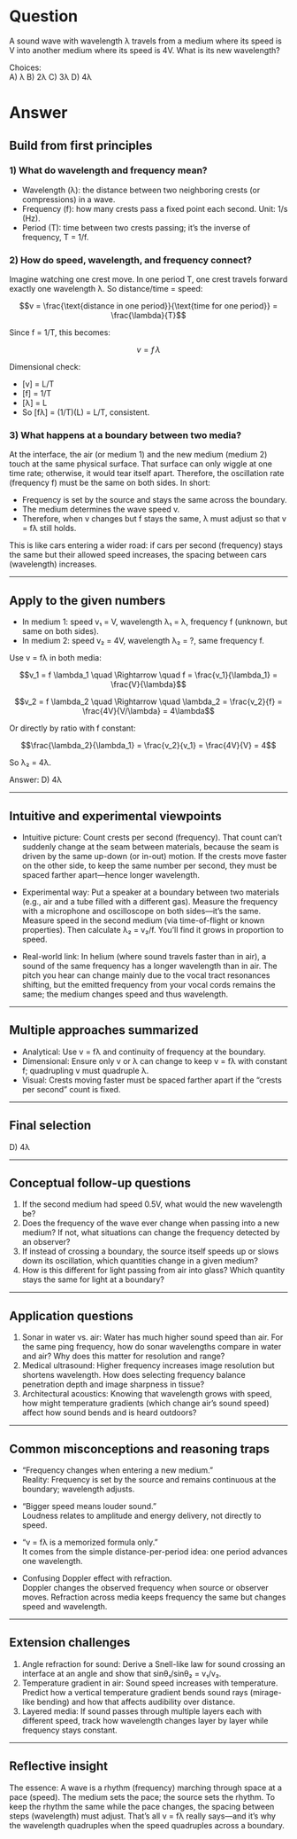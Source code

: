 # Question
A sound wave with wavelength λ travels from a medium where its speed is V into another medium where its speed is 4V. What is its new wavelength?

Choices:  
A) λ  B) 2λ  C) 3λ  D) 4λ

# Answer
## Build from first principles

### 1) What do wavelength and frequency mean?
- Wavelength (λ): the distance between two neighboring crests (or compressions) in a wave.
- Frequency (f): how many crests pass a fixed point each second. Unit: 1/s (Hz).
- Period (T): time between two crests passing; it’s the inverse of frequency, T = 1/f.

### 2) How do speed, wavelength, and frequency connect?
Imagine watching one crest move. In one period T, one crest travels forward exactly one wavelength λ. So distance/time = speed:
```math
v = \frac{\text{distance in one period}}{\text{time for one period}} = \frac{\lambda}{T}
```
Since f = 1/T, this becomes:
```math
v = f\,\lambda
```
Dimensional check:
- [v] = L/T
- [f] = 1/T
- [λ] = L
- So [fλ] = (1/T)(L) = L/T, consistent.

### 3) What happens at a boundary between two media?
At the interface, the air (or medium 1) and the new medium (medium 2) touch at the same physical surface. That surface can only wiggle at one time rate; otherwise, it would tear itself apart. Therefore, the oscillation rate (frequency f) must be the same on both sides. In short:
- Frequency is set by the source and stays the same across the boundary.
- The medium determines the wave speed v.
- Therefore, when v changes but f stays the same, λ must adjust so that v = fλ still holds.

This is like cars entering a wider road: if cars per second (frequency) stays the same but their allowed speed increases, the spacing between cars (wavelength) increases.

---

## Apply to the given numbers

- In medium 1: speed v₁ = V, wavelength λ₁ = λ, frequency f (unknown, but same on both sides).
- In medium 2: speed v₂ = 4V, wavelength λ₂ = ?, same frequency f.

Use v = fλ in both media:
```math
v_1 = f \lambda_1 \quad \Rightarrow \quad f = \frac{v_1}{\lambda_1} = \frac{V}{\lambda}
```
```math
v_2 = f \lambda_2 \quad \Rightarrow \quad \lambda_2 = \frac{v_2}{f} = \frac{4V}{V/\lambda} = 4\lambda
```
Or directly by ratio with f constant:
```math
\frac{\lambda_2}{\lambda_1} = \frac{v_2}{v_1} = \frac{4V}{V} = 4
```
So λ₂ = 4λ.

Answer: D) 4λ

---

## Intuitive and experimental viewpoints

- Intuitive picture: Count crests per second (frequency). That count can’t suddenly change at the seam between materials, because the seam is driven by the same up-down (or in-out) motion. If the crests move faster on the other side, to keep the same number per second, they must be spaced farther apart—hence longer wavelength.

- Experimental way: Put a speaker at a boundary between two materials (e.g., air and a tube filled with a different gas). Measure the frequency with a microphone and oscilloscope on both sides—it’s the same. Measure speed in the second medium (via time-of-flight or known properties). Then calculate λ₂ = v₂/f. You’ll find it grows in proportion to speed.

- Real-world link: In helium (where sound travels faster than in air), a sound of the same frequency has a longer wavelength than in air. The pitch you hear can change mainly due to the vocal tract resonances shifting, but the emitted frequency from your vocal cords remains the same; the medium changes speed and thus wavelength.

---

## Multiple approaches summarized

- Analytical: Use v = fλ and continuity of frequency at the boundary.
- Dimensional: Ensure only v or λ can change to keep v = fλ with constant f; quadrupling v must quadruple λ.
- Visual: Crests moving faster must be spaced farther apart if the “crests per second” count is fixed.

---

## Final selection
D) 4λ

---

## Conceptual follow-up questions

1) If the second medium had speed 0.5V, what would the new wavelength be?  
2) Does the frequency of the wave ever change when passing into a new medium? If not, what situations can change the frequency detected by an observer?  
3) If instead of crossing a boundary, the source itself speeds up or slows down its oscillation, which quantities change in a given medium?  
4) How is this different for light passing from air into glass? Which quantity stays the same for light at a boundary?

---

## Application questions

1) Sonar in water vs. air: Water has much higher sound speed than air. For the same ping frequency, how do sonar wavelengths compare in water and air? Why does this matter for resolution and range?  
2) Medical ultrasound: Higher frequency increases image resolution but shortens wavelength. How does selecting frequency balance penetration depth and image sharpness in tissue?  
3) Architectural acoustics: Knowing that wavelength grows with speed, how might temperature gradients (which change air’s sound speed) affect how sound bends and is heard outdoors?

---

## Common misconceptions and reasoning traps

- “Frequency changes when entering a new medium.”  
  Reality: Frequency is set by the source and remains continuous at the boundary; wavelength adjusts.

- “Bigger speed means louder sound.”  
  Loudness relates to amplitude and energy delivery, not directly to speed.

- “v = fλ is a memorized formula only.”  
  It comes from the simple distance-per-period idea: one period advances one wavelength.

- Confusing Doppler effect with refraction.  
  Doppler changes the observed frequency when source or observer moves. Refraction across media keeps frequency the same but changes speed and wavelength.

---

## Extension challenges

1) Angle refraction for sound: Derive a Snell-like law for sound crossing an interface at an angle and show that sinθ₁/sinθ₂ = v₁/v₂.  
2) Temperature gradient in air: Sound speed increases with temperature. Predict how a vertical temperature gradient bends sound rays (mirage-like bending) and how that affects audibility over distance.  
3) Layered media: If sound passes through multiple layers each with different speed, track how wavelength changes layer by layer while frequency stays constant.

---

## Reflective insight

The essence: A wave is a rhythm (frequency) marching through space at a pace (speed). The medium sets the pace; the source sets the rhythm. To keep the rhythm the same while the pace changes, the spacing between steps (wavelength) must adjust. That’s all v = fλ really says—and it’s why the wavelength quadruples when the speed quadruples across a boundary.